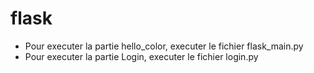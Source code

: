 # flask
* Pour executer la partie hello_color, executer le fichier flask_main.py
* Pour executer la partie Login, executer le fichier login.py
